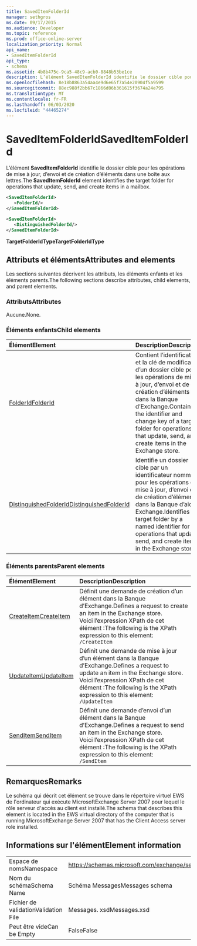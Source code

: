 ```yaml
---
title: SavedItemFolderId
manager: sethgros
ms.date: 09/17/2015
ms.audience: Developer
ms.topic: reference
ms.prod: office-online-server
localization_priority: Normal
api_name:
- SavedItemFolderId
api_type:
- schema
ms.assetid: 4b8b475c-9ca5-48c9-acb0-8848b53be1ce
description: L’élément SavedItemFolderId identifie le dossier cible pour les opérations de mise à jour, d’envoi et de création d’éléments dans une boîte aux lettres.
ms.openlocfilehash: 8e18b8863a54aa4e9d6e65f7a54e20904f5a9599
ms.sourcegitcommit: 88ec988f2bb67c1866d06b361615f3674a24e795
ms.translationtype: MT
ms.contentlocale: fr-FR
ms.lasthandoff: 06/03/2020
ms.locfileid: "44465274"
---
```

# <a name="saveditemfolderid"></a><span data-ttu-id="de18f-103">SavedItemFolderId</span><span class="sxs-lookup"><span data-stu-id="de18f-103">SavedItemFolderId</span></span>

<span data-ttu-id="de18f-104">L’élément **SavedItemFolderId** identifie le dossier cible pour les opérations de mise à jour, d’envoi et de création d’éléments dans une boîte aux lettres.</span><span class="sxs-lookup"><span data-stu-id="de18f-104">The **SavedItemFolderId** element identifies the target folder for operations that update, send, and create items in a mailbox.</span></span> 
  
```xml
<SavedItemFolderId>
   <FolderId/>
</SavedItemFolderId>
```

```xml
<SavedItemFolderId>
   <DistinguishedFolderId/>
</SavedItemFolderId>
```

<span data-ttu-id="de18f-105">**TargetFolderIdType**</span><span class="sxs-lookup"><span data-stu-id="de18f-105">**TargetFolderIdType**</span></span>

## <a name="attributes-and-elements"></a><span data-ttu-id="de18f-106">Attributs et éléments</span><span class="sxs-lookup"><span data-stu-id="de18f-106">Attributes and elements</span></span>

<span data-ttu-id="de18f-107">Les sections suivantes décrivent les attributs, les éléments enfants et les éléments parents.</span><span class="sxs-lookup"><span data-stu-id="de18f-107">The following sections describe attributes, child elements, and parent elements.</span></span>
  
### <a name="attributes"></a><span data-ttu-id="de18f-108">Attributs</span><span class="sxs-lookup"><span data-stu-id="de18f-108">Attributes</span></span>

<span data-ttu-id="de18f-109">Aucune.</span><span class="sxs-lookup"><span data-stu-id="de18f-109">None.</span></span>
  
### <a name="child-elements"></a><span data-ttu-id="de18f-110">Éléments enfants</span><span class="sxs-lookup"><span data-stu-id="de18f-110">Child elements</span></span>

|<span data-ttu-id="de18f-111">**Élément**</span><span class="sxs-lookup"><span data-stu-id="de18f-111">**Element**</span></span>|<span data-ttu-id="de18f-112">**Description**</span><span class="sxs-lookup"><span data-stu-id="de18f-112">**Description**</span></span>|
|:-----|:-----|
|[<span data-ttu-id="de18f-113">FolderId</span><span class="sxs-lookup"><span data-stu-id="de18f-113">FolderId</span></span>](folderid.md) <br/> |<span data-ttu-id="de18f-114">Contient l’identificateur et la clé de modification d’un dossier cible pour les opérations de mise à jour, d’envoi et de création d’éléments dans la Banque d’Exchange.</span><span class="sxs-lookup"><span data-stu-id="de18f-114">Contains the identifier and change key of a target folder for operations that update, send, and create items in the Exchange store.</span></span>  <br/> |
|[<span data-ttu-id="de18f-115">DistinguishedFolderId</span><span class="sxs-lookup"><span data-stu-id="de18f-115">DistinguishedFolderId</span></span>](distinguishedfolderid.md) <br/> |<span data-ttu-id="de18f-116">Identifie un dossier cible par un identificateur nommé pour les opérations de mise à jour, d’envoi et de création d’éléments dans la Banque d’aide Exchange.</span><span class="sxs-lookup"><span data-stu-id="de18f-116">Identifies a target folder by a named identifier for operations that update, send, and create items in the Exchange store.</span></span>  <br/> |
   
### <a name="parent-elements"></a><span data-ttu-id="de18f-117">Éléments parents</span><span class="sxs-lookup"><span data-stu-id="de18f-117">Parent elements</span></span>

|<span data-ttu-id="de18f-118">**Élément**</span><span class="sxs-lookup"><span data-stu-id="de18f-118">**Element**</span></span>|<span data-ttu-id="de18f-119">**Description**</span><span class="sxs-lookup"><span data-stu-id="de18f-119">**Description**</span></span>|
|:-----|:-----|
|[<span data-ttu-id="de18f-120">CreateItem</span><span class="sxs-lookup"><span data-stu-id="de18f-120">CreateItem</span></span>](createitem.md) <br/> |<span data-ttu-id="de18f-121">Définit une demande de création d’un élément dans la Banque d’Exchange.</span><span class="sxs-lookup"><span data-stu-id="de18f-121">Defines a request to create an item in the Exchange store.</span></span>  <br/> <span data-ttu-id="de18f-122">Voici l’expression XPath de cet élément :</span><span class="sxs-lookup"><span data-stu-id="de18f-122">The following is the XPath expression to this element:</span></span>  <br/>  `/CreateItem` <br/> |
|[<span data-ttu-id="de18f-123">UpdateItem</span><span class="sxs-lookup"><span data-stu-id="de18f-123">UpdateItem</span></span>](updateitem.md) <br/> |<span data-ttu-id="de18f-124">Définit une demande de mise à jour d’un élément dans la Banque d’Exchange.</span><span class="sxs-lookup"><span data-stu-id="de18f-124">Defines a request to update an item in the Exchange store.</span></span>  <br/> <span data-ttu-id="de18f-125">Voici l’expression XPath de cet élément :</span><span class="sxs-lookup"><span data-stu-id="de18f-125">The following is the XPath expression to this element:</span></span>  <br/>  `/UpdateItem` <br/> |
|[<span data-ttu-id="de18f-126">SendItem</span><span class="sxs-lookup"><span data-stu-id="de18f-126">SendItem</span></span>](senditem.md) <br/> |<span data-ttu-id="de18f-127">Définit une demande d’envoi d’un élément dans la Banque d’Exchange.</span><span class="sxs-lookup"><span data-stu-id="de18f-127">Defines a request to send an item in the Exchange store.</span></span>  <br/> <span data-ttu-id="de18f-128">Voici l’expression XPath de cet élément :</span><span class="sxs-lookup"><span data-stu-id="de18f-128">The following is the XPath expression to this element:</span></span>  <br/>  `/SendItem` <br/> |
   
## <a name="remarks"></a><span data-ttu-id="de18f-129">Remarques</span><span class="sxs-lookup"><span data-stu-id="de18f-129">Remarks</span></span>

<span data-ttu-id="de18f-130">Le schéma qui décrit cet élément se trouve dans le répertoire virtuel EWS de l'ordinateur qui exécute MicrosoftExchange Server 2007 pour lequel le rôle serveur d'accès au client est installé.</span><span class="sxs-lookup"><span data-stu-id="de18f-130">The schema that describes this element is located in the EWS virtual directory of the computer that is running MicrosoftExchange Server 2007 that has the Client Access server role installed.</span></span>
  
## <a name="element-information"></a><span data-ttu-id="de18f-131">Informations sur l'élément</span><span class="sxs-lookup"><span data-stu-id="de18f-131">Element information</span></span>

|||
|:-----|:-----|
|<span data-ttu-id="de18f-132">Espace de noms</span><span class="sxs-lookup"><span data-stu-id="de18f-132">Namespace</span></span>  <br/> |https://schemas.microsoft.com/exchange/services/2006/messages  <br/> |
|<span data-ttu-id="de18f-133">Nom du schéma</span><span class="sxs-lookup"><span data-stu-id="de18f-133">Schema Name</span></span>  <br/> |<span data-ttu-id="de18f-134">Schéma Messages</span><span class="sxs-lookup"><span data-stu-id="de18f-134">Messages schema</span></span>  <br/> |
|<span data-ttu-id="de18f-135">Fichier de validation</span><span class="sxs-lookup"><span data-stu-id="de18f-135">Validation File</span></span>  <br/> |<span data-ttu-id="de18f-136">Messages. xsd</span><span class="sxs-lookup"><span data-stu-id="de18f-136">Messages.xsd</span></span>  <br/> |
|<span data-ttu-id="de18f-137">Peut être vide</span><span class="sxs-lookup"><span data-stu-id="de18f-137">Can be Empty</span></span>  <br/> |<span data-ttu-id="de18f-138">False</span><span class="sxs-lookup"><span data-stu-id="de18f-138">False</span></span>  <br/> |
   

